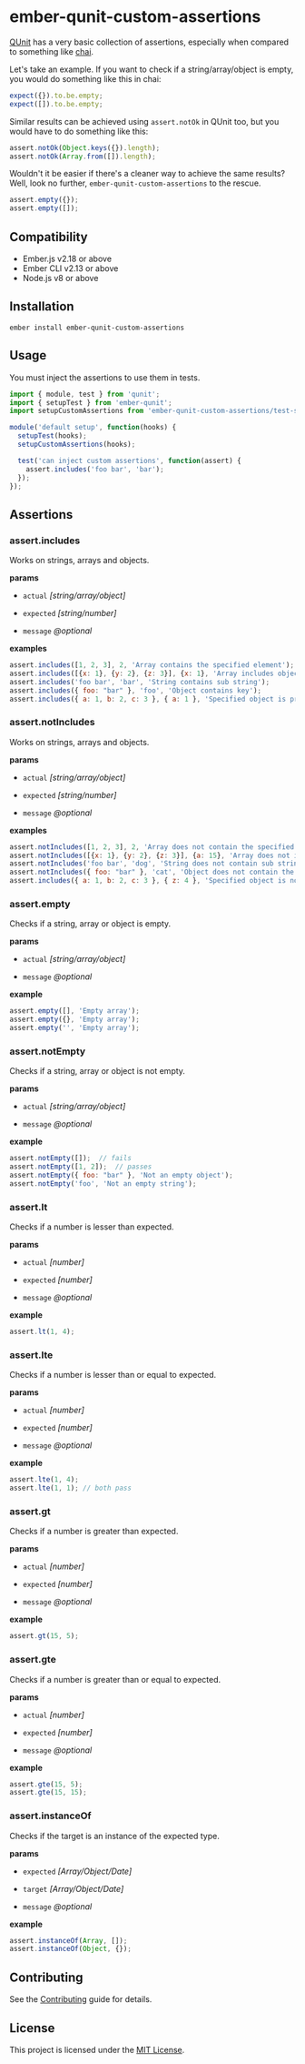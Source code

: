ember-qunit-custom-assertions
==============================================================================

[QUnit](https://api.qunitjs.com/assert/) has a very basic collection of assertions, especially when compared to something like [chai](https://www.chaijs.com/api/bdd/). 

Let's take an example. If you want to check if a string/array/object is empty, you would do something like this in chai:

```javascript
expect({}).to.be.empty;
expect([]).to.be.empty;
```

Similar results can be achieved using `assert.notOk` in QUnit too, but you would have to do something like this:
```javascript
assert.notOk(Object.keys({}).length);
assert.notOk(Array.from([]).length);
```

Wouldn't it be easier if there's a cleaner way to achieve the same results? Well, look no further, `ember-qunit-custom-assertions` to the rescue.

```javascript
assert.empty({});
assert.empty([]);
```

Compatibility
------------------------------------------------------------------------------

* Ember.js v2.18 or above
* Ember CLI v2.13 or above
* Node.js v8 or above


Installation
------------------------------------------------------------------------------

```
ember install ember-qunit-custom-assertions
```


Usage
------------------------------------------------------------------------------

You must inject the assertions to use them in tests.

```javascript
import { module, test } from 'qunit';
import { setupTest } from 'ember-qunit';
import setupCustomAssertions from 'ember-qunit-custom-assertions/test-support';

module('default setup', function(hooks) {
  setupTest(hooks);
  setupCustomAssertions(hooks);

  test('can inject custom assertions', function(assert) {
    assert.includes('foo bar', 'bar');
  });
});
```

Assertions
------------------------------------------------------------------------------

### assert.includes
Works on strings, arrays and objects. 

**params**

- `actual` _[string/array/object]_

- `expected` _[string/number]_

- `message` _@optional_

**examples**

```javascript
assert.includes([1, 2, 3], 2, 'Array contains the specified element');
assert.includes([{x: 1}, {y: 2}, {z: 3}], {x: 1}, 'Array includes object');
assert.includes('foo bar', 'bar', 'String contains sub string');
assert.includes({ foo: "bar" }, 'foo', 'Object contains key');
assert.includes({ a: 1, b: 2, c: 3 }, { a: 1 }, 'Specified object is present in target object');
```

### assert.notIncludes
Works on strings, arrays and objects. 

**params**

- `actual` _[string/array/object]_

- `expected` _[string/number]_

- `message` _@optional_

**examples**

```javascript
assert.notIncludes([1, 2, 3], 2, 'Array does not contain the specified element');
assert.notIncludes([{x: 1}, {y: 2}, {z: 3}], {a: 15}, 'Array does not include object');
assert.notIncludes('foo bar', 'dog', 'String does not contain sub string');
assert.notIncludes({ foo: "bar" }, 'cat', 'Object does not contain the specified key');
assert.includes({ a: 1, b: 2, c: 3 }, { z: 4 }, 'Specified object is not present in target object');
```

### assert.empty
Checks if a string, array or object is empty. 

**params**

- `actual` _[string/array/object]_

- `message` _@optional_

**example**

```javascript
assert.empty([], 'Empty array');
assert.empty({}, 'Empty array');
assert.empty('', 'Empty array');
```

### assert.notEmpty
Checks if a string, array or object is not empty. 

**params**

- `actual` _[string/array/object]_

- `message` _@optional_

**example**

```javascript
assert.notEmpty([]);  // fails
assert.notEmpty([1, 2]);  // passes
assert.notEmpty({ foo: "bar" }, 'Not an empty object');
assert.notEmpty('foo', 'Not an empty string');
```

### assert.lt
Checks if a number is lesser than expected. 

**params**

- `actual` _[number]_

- `expected` _[number]_

- `message` _@optional_

**example**

```javascript
assert.lt(1, 4);
```

### assert.lte
Checks if a number is lesser than or equal to expected. 

**params**

- `actual` _[number]_

- `expected` _[number]_

- `message` _@optional_

**example**

```javascript
assert.lte(1, 4);
assert.lte(1, 1); // both pass
```

### assert.gt
Checks if a number is greater than expected. 

**params**

- `actual` _[number]_

- `expected` _[number]_

- `message` _@optional_

**example**

```javascript
assert.gt(15, 5);
```

### assert.gte
Checks if a number is greater than or equal to expected. 

**params**

- `actual` _[number]_

- `expected` _[number]_

- `message` _@optional_

**example**

```javascript
assert.gte(15, 5);
assert.gte(15, 15);
```

### assert.instanceOf
Checks if the target is an instance of the expected type. 

**params**

- `expected` _[Array/Object/Date]_

- `target` _[Array/Object/Date]_

- `message` _@optional_

**example**

```javascript
assert.instanceOf(Array, []);
assert.instanceOf(Object, {});
```

Contributing
------------------------------------------------------------------------------

See the [Contributing](CONTRIBUTING.md) guide for details.


License
------------------------------------------------------------------------------

This project is licensed under the [MIT License](LICENSE.md).
